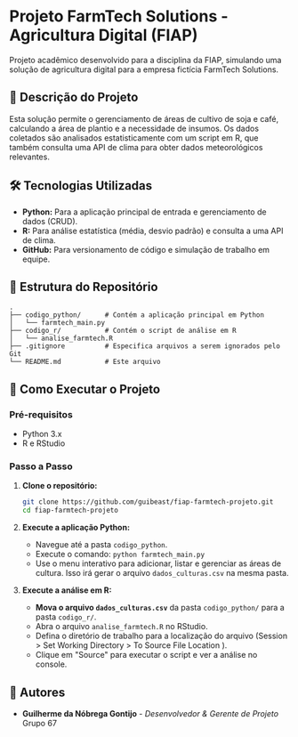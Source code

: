 # Projeto FarmTech Solutions - Agricultura Digital (FIAP)

Projeto acadêmico desenvolvido para a disciplina da FIAP, simulando uma solução de agricultura digital para a empresa fictícia FarmTech Solutions.

## 📝 Descrição do Projeto

Esta solução permite o gerenciamento de áreas de cultivo de soja e café, calculando a área de plantio e a necessidade de insumos. Os dados coletados são analisados estatisticamente com um script em R, que também consulta uma API de clima para obter dados meteorológicos relevantes.

## 🛠️ Tecnologias Utilizadas

*   **Python:** Para a aplicação principal de entrada e gerenciamento de dados (CRUD).
*   **R:** Para análise estatística (média, desvio padrão) e consulta a uma API de clima.
*   **GitHub:** Para versionamento de código e simulação de trabalho em equipe.

## 📂 Estrutura do Repositório

```
.
├── codigo_python/      # Contém a aplicação principal em Python
│   └── farmtech_main.py
├── codigo_r/           # Contém o script de análise em R
│   └── analise_farmtech.R
├── .gitignore          # Especifica arquivos a serem ignorados pelo Git
└── README.md           # Este arquivo
```

## 🚀 Como Executar o Projeto

### Pré-requisitos

*   Python 3.x
*   R e RStudio

### Passo a Passo

1.  **Clone o repositório:**
    ```bash
    git clone https://github.com/guibeast/fiap-farmtech-projeto.git
    cd fiap-farmtech-projeto
    ```

2.  **Execute a aplicação Python:**
    *   Navegue até a pasta `codigo_python`.
    *   Execute o comando: `python farmtech_main.py`
    *   Use o menu interativo para adicionar, listar e gerenciar as áreas de cultura. Isso irá gerar o arquivo `dados_culturas.csv` na mesma pasta.

3.  **Execute a análise em R:**
    *   **Mova o arquivo `dados_culturas.csv`** da pasta `codigo_python/` para a pasta `codigo_r/`.
    *   Abra o arquivo `analise_farmtech.R` no RStudio.
    *   Defina o diretório de trabalho para a localização do arquivo (Session > Set Working Directory > To Source File Location ).
    *   Clique em "Source" para executar o script e ver a análise no console.

## 👥 Autores

*   **Guilherme da Nóbrega Gontijo** - *Desenvolvedor & Gerente de Projeto*
Grupo 67
